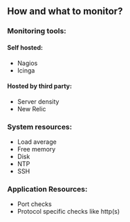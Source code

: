 ## How and what to monitor?
### Monitoring tools:
#### Self hosted:
* Nagios
* Icinga

#### Hosted by third party:
* Server density
* New Relic

### System resources:
* Load average
* Free memory
* Disk
* NTP
* SSH

### Application Resources:
* Port checks
* Protocol specific checks like http(s)